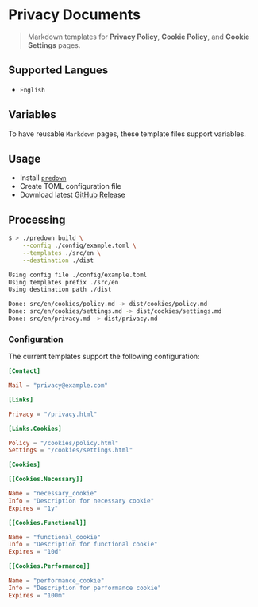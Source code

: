 # Privacy Documents

> Markdown templates for **Privacy Policy**, **Cookie Policy**, and **Cookie Settings** pages.

## Supported Langues

* `English`

## Variables

To have reusable `Markdown` pages, these template files support variables.

## Usage

 * Install [`predown`](https://github.com/sbstjn/predown)
 * Create TOML configuration file
 * Download latest [GitHub Release](releases)

## Processing

```bash
$ > ./predown build \
    --config ./config/example.toml \
    --templates ./src/en \
    --destination ./dist

Using config file ./config/example.toml
Using templates prefix ./src/en
Using destination path ./dist

Done: src/en/cookies/policy.md -> dist/cookies/policy.md
Done: src/en/cookies/settings.md -> dist/cookies/settings.md
Done: src/en/privacy.md -> dist/privacy.md
````

### Configuration

The current templates support the following configuration:

```toml
[Contact]

Mail = "privacy@example.com"

[Links]

Privacy = "/privacy.html"

[Links.Cookies]

Policy = "/cookies/policy.html"
Settings = "/cookies/settings.html"

[Cookies]

[[Cookies.Necessary]]

Name = "necessary_cookie"
Info = "Description for necessary cookie"
Expires = "1y"

[[Cookies.Functional]]

Name = "functional_cookie"
Info = "Description for functional cookie"
Expires = "10d"

[[Cookies.Performance]]

Name = "performance_cookie"
Info = "Description for performance cookie"
Expires = "100m"
```